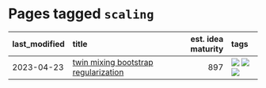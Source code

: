 # Pages tagged `scaling`

|last_modified|title|est. idea maturity|tags
|:---|:---|---:|:---|
|2023-04-23|[twin mixing bootstrap regularization](../twin_mixing_dropout.md)|897|[![](https://img.shields.io/badge/tag-experimental-4d35f9)](../tags/experimental.md) [![](https://img.shields.io/badge/tag-optimization-77485f)](../tags/optimization.md) [![](https://img.shields.io/badge/tag-scaling-e839f4)](../tags/scaling.md)|